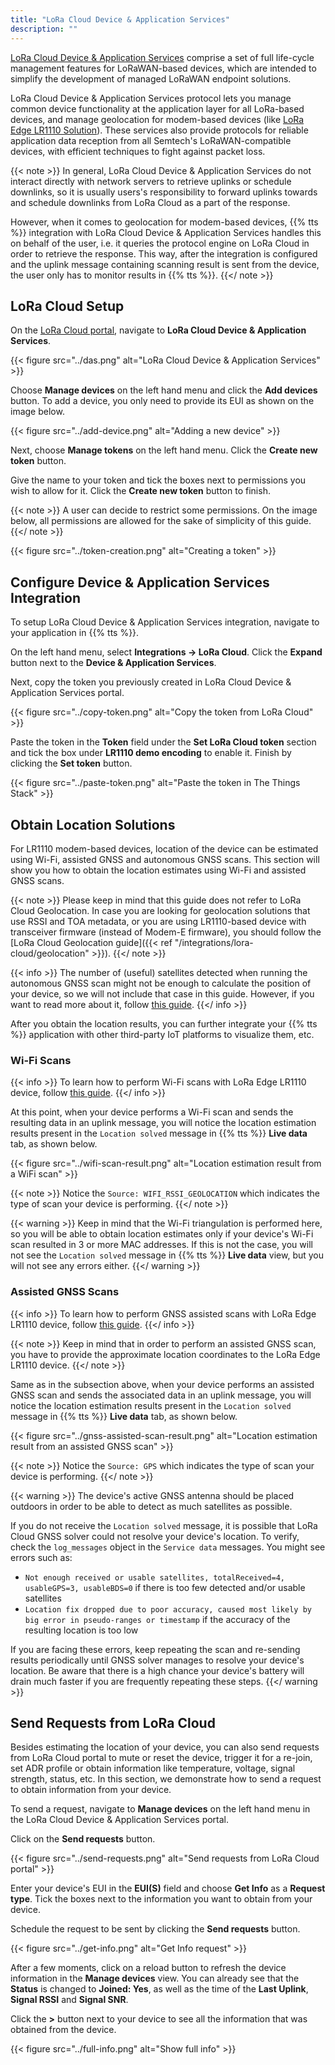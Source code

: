 ```yaml
---
title: "LoRa Cloud Device & Application Services"
description: ""
---
```


[LoRa Cloud Device & Application Services](https://www.loracloud.com/portal/device_management/home) comprise a set of full life-cycle management features for LoRaWAN-based devices, which are intended to simplify the development of managed LoRaWAN endpoint solutions.

<!--more-->

LoRa Cloud Device & Application Services protocol lets you manage common device functionality at the application layer for all LoRa-based devices, and manage geolocation for modem-based devices (like [LoRa Edge LR1110 Solution](https://www.loracloud.com/documentation/device_management?url=overview.html#lora-edge-lr1110-solution)). These services also provide protocols for reliable application data reception from all Semtech's LoRaWAN-compatible devices, with efficient techniques to fight against packet loss. 

{{< note >}} In general, LoRa Cloud Device & Application Services do not interact directly with network servers to retrieve uplinks or schedule downlinks, so it is usually users's responsibility to forward uplinks towards and schedule downlinks from LoRa Cloud as a part of the response.

However, when it comes to geolocation for modem-based devices, {{% tts %}} integration with LoRa Cloud Device & Application Services handles this on behalf of the user, i.e. it queries the protocol engine on LoRa Cloud in order to retrieve the response. This way, after the integration is configured and the uplink message containing scanning result is sent from the device, the user only has to monitor results in {{% tts %}}. {{</ note >}}

## LoRa Cloud Setup

On the [LoRa Cloud portal](https://www.loracloud.com/portal), navigate to **LoRa Cloud Device & Application Services**.

{{< figure src="../das.png" alt="LoRa Cloud Device & Application Services" >}}

Choose **Manage devices** on the left hand menu and click the **Add devices** button. To add a device, you only need to provide its EUI as shown on the image below.

{{< figure src="../add-device.png" alt="Adding a new device" >}}

Next, choose **Manage tokens** on the left hand menu. Click the **Create new token** button.

Give the name to your token and tick the boxes next to permissions you wish to allow for it. Click the **Create new token** button to finish.

{{< note >}} A user can decide to restrict some permissions. On the image below, all permissions are allowed for the sake of simplicity of this guide. {{</ note >}}

{{< figure src="../token-creation.png" alt="Creating a token" >}}

## Configure Device & Application Services Integration

To setup LoRa Cloud Device & Application Services integration, navigate to your application in {{% tts %}}.

On the left hand menu, select **Integrations &#8594; LoRa Cloud**. Click the **Expand** button next to the **Device & Application Services**.

Next, copy the token you previously created in LoRa Cloud Device & Application Services portal.

{{< figure src="../copy-token.png" alt="Copy the token from LoRa Cloud" >}}

Paste the token in the **Token** field under the **Set LoRa Cloud token** section and tick the box under **LR1110 demo encoding** to enable it. Finish by clicking the **Set token** button.

{{< figure src="../paste-token.png" alt="Paste the token in The Things Stack" >}}

## Obtain Location Solutions 

For LR1110 modem-based devices, location of the device can be estimated using Wi-Fi, assisted GNSS and autonomous GNSS scans. This section will show you how to obtain the location estimates using Wi-Fi and assisted GNSS scans.

{{< note >}} Please keep in mind that this guide does not refer to  LoRa Cloud Geolocation. In case you are looking for geolocation solutions that use RSSI and TOA metadata, or you are using LR1110-based device with transceiver firmware (instead of Modem-E firmware), you should follow the [LoRa Cloud Geolocation guide]({{< ref "/integrations/lora-cloud/geolocation" >}}). {{</ note >}}

{{< info >}}  The number of (useful) satellites detected when running the autonomous GNSS scan might not be enough to calculate the position of your device, so we will not include that case in this guide. However, if you want to read more about it, follow [this guide](https://lora-developers.semtech.com/learning-center/hands-on-labs/build-end-to-end-solution-using-lorawan-and-loraedge/find-the-location-of-your-tracking-device/#run-an-autonomous-gnss-scan-and-send-results). {{</ info >}}

After you obtain the location results, you can further integrate your {{% tts %}} application with other third-party IoT platforms to visualize them, etc.

### Wi-Fi Scans

{{< info >}} To learn how to perform Wi-Fi scans with LoRa Edge LR1110 device, follow [this guide](https://lora-developers.semtech.com/learning-center/hands-on-labs/build-end-to-end-solution-using-lorawan-and-loraedge/find-the-location-of-your-tracking-device/#run-a-wi-fi-scan-and-send-results). {{</ info >}}

At this point, when your device performs a Wi-Fi scan and sends the resulting data in an uplink message, you will notice the location estimation results present in the `Location solved` message in {{% tts %}} **Live data** tab, as shown below.

{{< figure src="../wifi-scan-result.png" alt="Location estimation result from a WiFi scan" >}}

{{< note >}} Notice the `Source: WIFI_RSSI_GEOLOCATION` which indicates the type of scan your device is performing. {{</ note >}}

{{< warning >}} Keep in mind that the Wi-Fi triangulation is performed here, so you will be able to obtain location estimates only if your device's Wi-Fi scan resulted in 3 or more MAC addresses. If this is not the case, you will not see the `Location solved` message in {{% tts %}} **Live data** view, but you will not see any errors either. {{</ warning >}}

### Assisted GNSS Scans

{{< info >}} To learn how to perform GNSS assisted scans with LoRa Edge LR1110 device, follow [this guide](https://lora-developers.semtech.com/learning-center/hands-on-labs/build-end-to-end-solution-using-lorawan-and-loraedge/find-the-location-of-your-tracking-device/#configure-and-run-an-assisted-gnss-scan-and-send-results). {{</ info >}}

{{< note >}} Keep in mind that in order to perform an assisted GNSS scan, you have to provide the approximate location coordinates to the LoRa Edge LR1110 device. {{</ note >}}

Same as in the subsection above, when your device performs an assisted GNSS scan and sends the associated data in an uplink message, you will notice the location estimation results present in the `Location solved` message in {{% tts %}} **Live data** tab, as shown below.

{{< figure src="../gnss-assisted-scan-result.png" alt="Location estimation result from an assisted GNSS scan" >}}

{{< note >}} Notice the `Source: GPS` which indicates the type of scan your device is performing. {{</ note >}}

{{< warning >}} The device's active GNSS antenna should be placed outdoors in order to be able to detect as much satellites as possible.

If you do not receive the `Location solved` message, it is possible that LoRa Cloud GNSS solver could not resolve your device's location. To verify, check the `log_messages` object in the `Service data` messages. You might see errors such as:

- `Not enough received or usable satellites, totalReceived=4, usableGPS=3, usableBDS=0` if there is too few detected and/or usable satellites
- `Location fix dropped due to poor accuracy, caused most likely by big error in pseudo-ranges or timestamp` if the accuracy of the resulting location is too low

If you are facing these errors, keep repeating the scan and re-sending results periodically until GNSS solver manages to resolve your device's location. Be aware that there is a high chance your device's battery will drain much faster if you are frequently repeating these steps. {{</ warning >}}

## Send Requests from LoRa Cloud

Besides estimating the location of your device, you can also send requests from LoRa Cloud portal to mute or reset the device, trigger it for a re-join, set ADR profile or obtain information like temperature, voltage, signal strength, status, etc. In this section, we demonstrate how to send a request to obtain information from your device.

To send a request, navigate to **Manage devices** on the left hand menu in the LoRa Cloud Device & Application Services portal.

Click on the **Send requests** button.

{{< figure src="../send-requests.png" alt="Send requests from LoRa Cloud portal" >}}

Enter your device's EUI in the **EUI(S)** field and choose **Get Info** as a **Request type**. Tick the boxes next to the information you want to obtain from your device.

Schedule the request to be sent by clicking the **Send requests** button.

{{< figure src="../get-info.png" alt="Get Info request" >}}

After a few moments, click on a reload button to refresh the device information in the **Manage devices** view. You can already see that the **Status** is changed to **Joined: Yes**, as well as the time of the **Last Uplink**, **Signal RSSI** and **Signal SNR**. 

Click the **>** button next to your device to see all the information that was obtained from the device.

{{< figure src="../full-info.png" alt="Show full info" >}}
